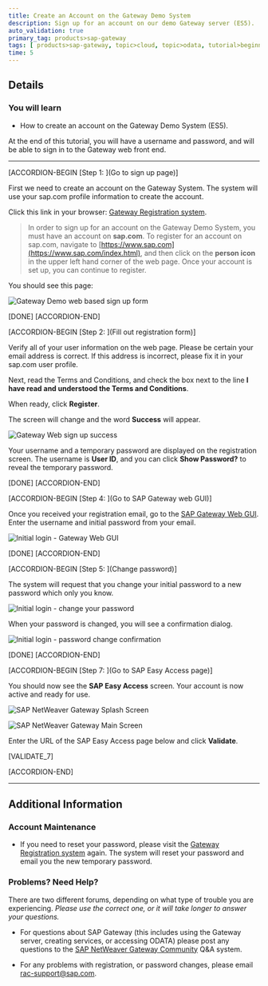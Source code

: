 ```yaml
---
title: Create an Account on the Gateway Demo System
description: Sign up for an account on our demo Gateway server (ES5).
auto_validation: true
primary_tag: products>sap-gateway
tags: [ products>sap-gateway, topic>cloud, topic>odata, tutorial>beginner ]
time: 5
---
```


## Details
### You will learn
  - How to create an account on the Gateway Demo System (ES5).

At the end of this tutorial, you will have a username and password, and will be able to sign in to the Gateway web front end.

---

[ACCORDION-BEGIN [Step 1: ](Go to sign up page)]

First we need to create an account on the Gateway System.  The system will use your sap.com profile information to create the account.

Click this link in your browser: [Gateway Registration system](https://register.sapdevcenter.com/SUPSignForms).

>In order to sign up for an account on the Gateway Demo System, you must have an account on **sap.com**.  To register for an account on sap.com, navigate to [https://www.sap.com](https://www.sap.com/index.html), and then click on the **person icon** in the upper left hand corner of the web page. Once your account is set up, you can continue to register.

You should see this page:

![Gateway Demo web based sign up form](1.png)

[DONE]
[ACCORDION-END]

[ACCORDION-BEGIN [Step 2: ](Fill out registration form)]

Verify all of your user information on the web page.   Please be certain your email address is correct.  If this address is incorrect, please fix it in your sap.com user profile.

Next, read the Terms and Conditions, and check the box next to the line **I have read and understood the Terms and Conditions**.

When ready, click **Register**.

The screen will change and the word **Success** will appear.

![Gateway Web sign up success](2.png)


Your username and a temporary password are displayed on the registration screen. The username is **User ID**, and you can click **Show Password?** to reveal the temporary password.

[DONE]
[ACCORDION-END]


[ACCORDION-BEGIN [Step 4: ](Go to SAP Gateway web GUI)]

Once you received your registration email, go to the [SAP Gateway Web GUI](https://sapes5.sapdevcenter.com/).  Enter the username and initial password from your email.

![Initial login - Gateway Web GUI](4.png)

[DONE]
[ACCORDION-END]


[ACCORDION-BEGIN [Step 5: ](Change password)]

The system will request that you change your initial password to a new password which only you know.

![Initial login - change your password](5.png)

When your password is changed, you will see a confirmation dialog.

![Initial login - password change confirmation](6.png)

[DONE]
[ACCORDION-END]

[ACCORDION-BEGIN [Step 7: ](Go to SAP Easy Access page)]

You should now see the **SAP Easy Access** screen.  Your account is now active and ready for use.

![SAP NetWeaver Gateway Splash Screen](7.png)

![SAP NetWeaver Gateway Main Screen](8.png)

Enter the URL of the SAP Easy Access page below and click **Validate**.

[VALIDATE_7]

[ACCORDION-END]

---

## Additional Information

### Account Maintenance

- If you need to reset your password, please visit the [Gateway Registration system](https://register.sapdevcenter.com/SUPSignForms) again.  The system will reset your password and email you the new temporary password.


### Problems?  Need Help?
There are two different forums, depending on what type of trouble you are experiencing.  *Please use the correct one, or it will take longer to answer your questions.*

- For questions about SAP Gateway (this includes using the Gateway server, creating services, or accessing ODATA) please post any questions to the [SAP NetWeaver Gateway Community](https://www.sap.com/community/topics/gateway.html) Q&A system.  

- For any problems with registration, or password changes, please email <rac-support@sap.com>.
